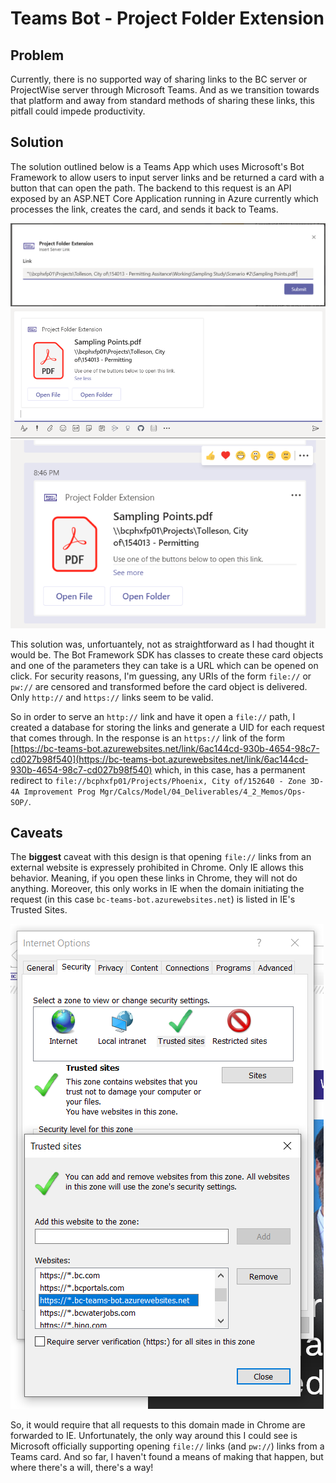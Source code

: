 # Teams Bot - Project Folder Extension
## Problem
Currently, there is no supported way of sharing links to the BC server or ProjectWise server through Microsoft Teams. 
And as we transition towards that platform and away from standard methods of sharing these links, this pitfall could impede productivity.

## Solution
The solution outlined below is a Teams App which uses Microsoft's Bot Framework to allow users to input server links and be
returned a card with a button that can open the path. The backend to this request is an API exposed by an ASP.NET Core Application
running in Azure currently which processes the link, creates the card, and sends it back to Teams. 

![Messaging Extension](/images/extension.png)
![Returned Card](/images/edit.png)
![Sent Card](/images/sent.png)

This solution was, unfortuantely, not as straightforward as I had thought it would be. The Bot Framework SDK has classes to create 
these card objects and one of the parameters they can take is a URL which can be opened on click. For security reasons, I'm guessing, 
any URIs of the form `file://` or `pw://` are censored and transformed before the card object is delivered. 
Only `http://` and `https://` links seem to be valid.

So in order to serve an `http://` link and have it open a `file://` path, 
I created a database for storing the links and generate a UID for each request that comes through. 
In the response is an `https://` link of the form 
[https://bc-teams-bot.azurewebsites.net/link/6ac144cd-930b-4654-98c7-cd027b98f540](https://bc-teams-bot.azurewebsites.net/link/6ac144cd-930b-4654-98c7-cd027b98f540) 
which, in this case, has a permanent redirect to 
`file://bcphxfp01/Projects/Phoenix, City of/152640 - Zone 3D-4A Improvement Prog Mgr/Calcs/Model/04_Deliverables/4_2_Memos/Ops-SOP/`.

## Caveats
The **biggest** caveat with this design is that opening `file://` links from an external website is expressely prohibited in Chrome. 
Only IE allows this behavior. Meaning, if you open these links in Chrome, they will not do anything. 
Moreover, this only works in IE when the domain initiating the request (in this case `bc-teams-bot.azurewebsites.net`) is listed in 
IE's Trusted Sites.

![Trusted Sites](/images/trusted_sites.png)

So, it would require that all requests to this domain made in Chrome are forwarded to IE. 
Unfortunately, the only way around this I could see is Microsoft officially supporting opening `file://` links (and `pw://`) 
links from a Teams card. And so far, I haven't found a means of making that happen, but where there's a will, there's a way!
